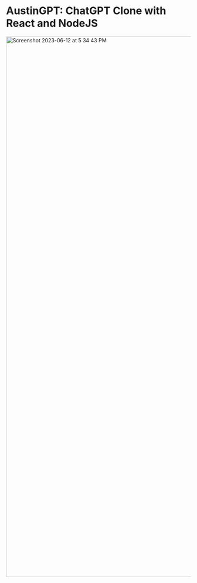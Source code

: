 # AustinGPT: ChatGPT Clone with React and NodeJS

<img width="1470" alt="Screenshot 2023-06-12 at 5 34 43 PM" src="https://github.com/austinwo/austin-gpt-react/assets/8338366/8c12c3fa-9ce6-43cc-8eec-d217692bf9be">
